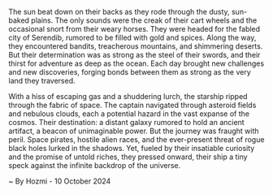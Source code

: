 
The sun beat down on their backs as they rode through the dusty, sun-baked plains. The only sounds were the creak of their cart wheels and the occasional snort from their weary horses.  They were headed for the fabled city of Serendib, rumored to be filled with gold and spices. Along the way, they encountered bandits, treacherous mountains, and shimmering deserts. But their determination was as strong as the steel of their swords, and their thirst for adventure as deep as the ocean. Each day brought new challenges and new discoveries, forging bonds between them as strong as the very land they traversed.

With a hiss of escaping gas and a shuddering lurch, the starship ripped through the fabric of space. The captain navigated through asteroid fields and nebulous clouds, each a potential hazard in the vast expanse of the cosmos. Their destination: a distant galaxy rumored to hold an ancient artifact, a beacon of unimaginable power. But the journey was fraught with peril. Space pirates, hostile alien races, and the ever-present threat of rogue black holes lurked in the shadows. Yet, fueled by their insatiable curiosity and the promise of untold riches, they pressed onward, their ship a tiny speck against the infinite backdrop of the universe. 

~ By Hozmi - 10 October 2024
